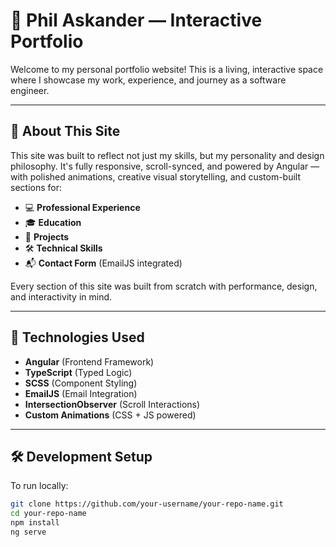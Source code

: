 # 💼 Phil Askander — Interactive Portfolio

Welcome to my personal portfolio website! This is a living, interactive space where I showcase my work, experience, and journey as a software engineer.

---

## 🚀 About This Site

This site was built to reflect not just my skills, but my personality and design philosophy. It's fully responsive, scroll-synced, and powered by Angular — with polished animations, creative visual storytelling, and custom-built sections for:

- 💻 **Professional Experience**
- 🎓 **Education**
- 📂 **Projects**
- 🛠️ **Technical Skills**
- 📬 **Contact Form** (EmailJS integrated)

Every section of this site was built from scratch with performance, design, and interactivity in mind.

---

## 🧠 Technologies Used

- **Angular** (Frontend Framework)
- **TypeScript** (Typed Logic)
- **SCSS** (Component Styling)
- **EmailJS** (Email Integration)
- **IntersectionObserver** (Scroll Interactions)
- **Custom Animations** (CSS + JS powered)

---

## 🛠️ Development Setup

To run locally:

```bash
git clone https://github.com/your-username/your-repo-name.git
cd your-repo-name
npm install
ng serve
